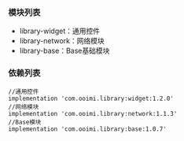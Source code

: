 ### 模块列表
- library-widget：通用控件
- library-network：网络模块
- library-base：Base基础模块

### 依赖列表
```
//通用控件
implementation 'com.ooimi.library:widget:1.2.0'
//网络模块
implementation 'com.ooimi.library:network:1.1.3'
//Base模块
implementation 'com.ooimi.library:base:1.0.7'
```
